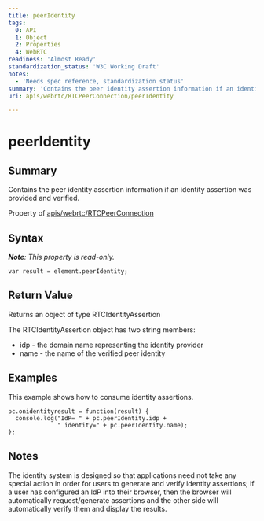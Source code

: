 ```yaml
---
title: peerIdentity
tags:
  0: API
  1: Object
  2: Properties
  4: WebRTC
readiness: 'Almost Ready'
standardization_status: 'W3C Working Draft'
notes:
  - 'Needs spec reference, standardization status'
summary: 'Contains the peer identity assertion information if an identity assertion was provided and verified.'
uri: apis/webrtc/RTCPeerConnection/peerIdentity

---
```

# peerIdentity

## Summary

Contains the peer identity assertion information if an identity assertion was provided and verified.

<span data-meta="applies_to" data-type="key">Property of <span data-type="value">[apis/webrtc/RTCPeerConnection](/apis/webrtc/RTCPeerConnection)</span></span>

## Syntax

***Note**: This property is read-only.*

``` {.js}
var result = element.peerIdentity;
```

## Return Value

<span data-meta="return" data-type="key">Returns an object of type <span data-type="value">RTCIdentityAssertion</span></span>

The RTCIdentityAssertion object has two string members:

-   idp - the domain name representing the identity provider
-   name - the name of the verified peer identity

## Examples

This example shows how to consume identity assertions.

``` {.js}
pc.onidentityresult = function(result) {
  console.log("IdP= " + pc.peerIdentity.idp +
              " identity=" + pc.peerIdentity.name);
};
```

## Notes

The identity system is designed so that applications need not take any special action in order for users to generate and verify identity assertions; if a user has configured an IdP into their browser, then the browser will automatically request/generate assertions and the other side will automatically verify them and display the results.

